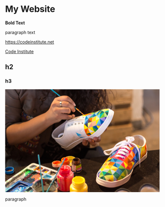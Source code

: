 # My Website

**Bold Text**

paragraph text

https://codeinstitute.net

[Code Institute](https://codeinstitute.net)

## h2

### h3

<img src="assets/images/Shutterstock/shutterstock_1758820598.jpg" alt="woman painting white sneakers" style="width:500px; display:flex;">

paragraph
